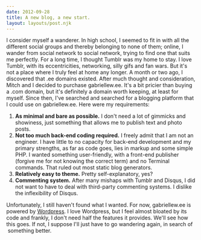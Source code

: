 ```yaml
---
date: 2012-09-28
title: A new blog, a new start.
layout: layouts/post.njk
---
```


I consider myself a wanderer. In high school, I seemed to fit in with all the different social groups and thereby belonging to none of them; online, I wander from social network to social network, trying to find one that suits me perfectly. For a long time, I thought Tumblr was my home to stay. I love Tumblr, with its eccentricities, networking, silly gifs and fan wars. But it's not a place where I truly feel at home any longer. A month or two ago, I discovered that .ee domains existed. After much thought and consideration, Mitch and I decided to purchase gabriellew.ee. It's a bit pricier than buying a .com domain, but it's definitely a domain worth keeping, at least for myself. Since then, I've searched and searched for a blogging platform that I could use on gabriellew.ee. Here were my requirements:

1.	**As minimal and bare as possible.** I don't need a lot of gimmicks and showiness, just something that allows me to publish text and photo posts.
2.	**Not too much back-end coding required.** I freely admit that I am not an engineer. I have little to no capacity for back-end development and my primary strengths, as far as code goes, lies in markup and some simple PHP. I wanted something user-friendly, with a front-end publisher (forgive me for not knowing the correct term) and no Terminal commands. That ruled out most static blog generators.
3.	**Relatively easy to theme.** Pretty self-explanatory, yes?
4.	**Commenting system.** After many mishaps with Tumblr and Disqus, I did not want to have to deal with third-party commenting systems. I dislike the inflexibility of Disqus.

Unfortunately, I still haven't found what I wanted. For now, gabriellew.ee is powered by [Wordpress](http://wordpress.org/). I love Wordpress, but I feel almost bloated by its code and frankly, I don't need half the features it provides. We'll see how this goes. If not, I suppose I'll just have to go wandering again, in search of  something better.